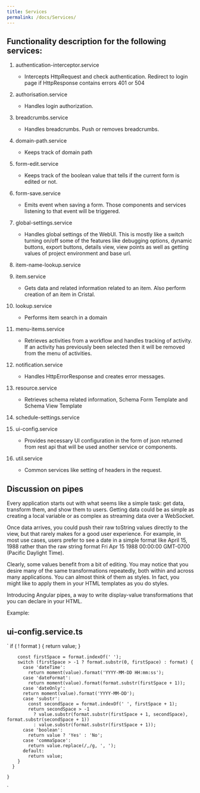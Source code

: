 ```yaml
---
title: Services
permalink: /docs/Services/
---
```


## Functionality description for the following services: 
1. authentication-interceptor.service
    * Intercepts HttpRequest and check authentication. Redirect to login page if HttpResponse contains errors 401 or 504
1. authorisation.service
   * Handles login authorization.
1. breadcrumbs.service
   * Handles breadcrumbs. Push or removes breadcrumbs.
1. domain-path.service
   * Keeps track of domain path
1. form-edit.service
   * Keeps track of the boolean value that tells if the current form is edited or not.
1. form-save.service
   * Emits event when saving a form. Those components and services listening to that event will be triggered.
1. global-settings.service	
   * Handles global settings of the WebUI. This is mostly like a switch turning on/off some of the features like debugging options, dynamic buttons, export buttons, details view, view points as well as getting values of project environment and base url.
1. item-name-lookup.service
   
1. item.service
   * Gets data and related information related to an item. Also perform creation of an item in Cristal.
1. lookup.service
   * Performs item search in a domain
1. menu-items.service
   * Retrieves activities from a workflow and handles tracking of activity. If an activity has previously been selected then it will be removed from the menu of activities.
1. notification.service
   * Handles HttpErrorResponse and creates error messages.
1. resource.service
   * Retrieves schema related information, Schema Form Template and Schema View Template
1. schedule-settings.service
1. ui-config.service
   * Provides necessary UI configuration in the form of json returned from rest api that will be used another service or components.
1. util.service
   * Common services like setting of headers in the request.

## Discussion on pipes

Every application starts out with what seems like a simple task: get data, transform them, and show them to users. Getting data could be as simple as creating a local variable or as complex as streaming data over a WebSocket.

Once data arrives, you could push their raw toString values directly to the view, but that rarely makes for a good user experience. For example, in most use cases, users prefer to see a date in a simple format like April 15, 1988 rather than the raw string format Fri Apr 15 1988 00:00:00 GMT-0700 (Pacific Daylight Time).

Clearly, some values benefit from a bit of editing. You may notice that you desire many of the same transformations repeatedly, both within and across many applications. You can almost think of them as styles. In fact, you might like to apply them in your HTML templates as you do styles.

Introducing Angular pipes, a way to write display-value transformations that you can declare in your HTML.

Example:
## ui-config.service.ts
`
		if ( ! format ) {
		  return value;
		}
	 
		const firstSpace = format.indexOf(' ');
		switch (firstSpace > -1 ? format.substr(0, firstSpace) : format) {
		  case 'dateTime':
			return moment(value).format('YYYY-MM-DD HH:mm:ss');
		  case 'dateFormat':
			return moment(value).format(format.substr(firstSpace + 1));
		  case 'dateOnly':
		  return moment(value).format('YYYY-MM-DD');
		  case 'substr':
			const secondSpace = format.indexOf(' ', firstSpace + 1);
			return secondSpace > -1
			  ? value.substr(format.substr(firstSpace + 1, secondSpace), format.substr(secondSpace + 1))
			  : value.substr(format.substr(firstSpace + 1));
		  case 'boolean':
			return value ? 'Yes' : 'No';
		  case 'commaSpace':
			return value.replace(/,/g, ', ');
		  default:
			return value;
		}
	  }
	 
	}
`